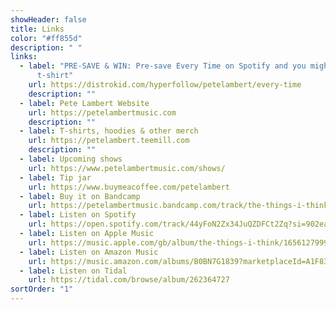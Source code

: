 ```yaml
---
showHeader: false
title: Links
color: "#ff855d"
description: " "
links:
  - label: "PRE-SAVE & WIN: Pre-save Every Time on Spotify and you might win a
      t-shirt"
    url: https://distrokid.com/hyperfollow/petelambert/every-time
    description: ""
  - label: Pete Lambert Website
    url: https://petelambertmusic.com
    description: ""
  - label: T-shirts, hoodies & other merch
    url: https://petelambert.teemill.com
    description: ""
  - label: Upcoming shows
    url: https://www.petelambertmusic.com/shows/
  - label: Tip jar
    url: https://www.buymeacoffee.com/petelambert
  - label: Buy it on Bandcamp
    url: https://petelambertmusic.bandcamp.com/track/the-things-i-think
  - label: Listen on Spotify
    url: https://open.spotify.com/track/44yFoN2Zx34JuQZDFCt2Zq?si=902eaedfbe1a4c03
  - label: Listen on Apple Music
    url: https://music.apple.com/gb/album/the-things-i-think/1656127999?i=1656128000
  - label: Listen on Amazon Music
    url: https://music.amazon.com/albums/B0BN7G1839?marketplaceId=A1F83G8C2ARO7P&musicTerritory=GB&ref=dm_sh_J0wB7Wc7tfa1oswVOjRoNvSqR&trackAsin=B0BN6VSKMM
  - label: Listen on Tidal
    url: https://tidal.com/browse/album/262364727
sortOrder: "1"
---
```

